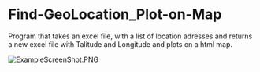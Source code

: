# Find-GeoLocation_Plot-on-Map
 Program that takes an excel file, with a list of location adresses and returns a new excel file with Talitude and Longitude and plots on a html map.

<img src="/RaphaelLMendes/Find-GeoLocation-Plot-on-Map/blob/main/ExampleScreenShot.PNG?raw=true" alt="ExampleScreenShot.PNG">
